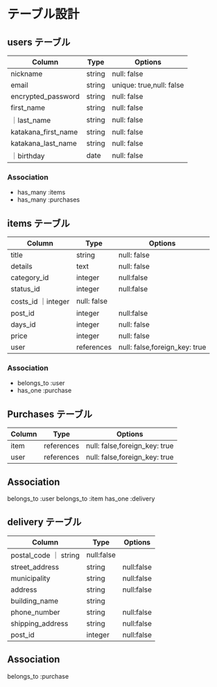 # テーブル設計

## users テーブル

| Column   | Type   | Options     |
| -------- | ------ | ----------- |
| nickname     | string | null: false   |
| email        | string | unique: true,null: false |
| encrypted_password | string | null: false   |
|first_name  | string | null: false  |
｜last_name  | string | null: false  |
| katakana_first_name     | string | null: false   |
| katakana_last_name     | string | null: false   |
｜birthday | date | null: false   |




### Association

- has_many :items
- has_many :purchases
  

## items テーブル

| Column | Type   | Options     |
| ------ | ------ | ----------- |
| title         | string | null: false |
| details      | text | null: false|
|category_id       | integer| null:false
|status_id        | integer   |null:false |
|costs_id        ｜integer| null: false  |
|post_id          | integer| null:false|
|days_id          | integer | null: false|
| price          | integer | null: false
| user       | references  |  null: false,foreign_key: true|

### Association

- belongs_to :user
- has_one :purchase
  

## Purchases テーブル

| Column | Type   | Options     |
| ------ | ------ | ----------- |
| item  | references |  null: false,foreign_key: true |
| user| references |  null: false,foreign_key: true |



  ## Association

  belongs_to :user
  belongs_to :item
  has_one :delivery

  ## delivery テーブル


| Column | Type   | Options     |
| ------ | ------ | ----------- |
|postal_code     ｜ string | null:false|
|street_address  | string | null:false|
|municipality    | string | null:false|
|address         |string | null:false|
|building_name   | string | |
|phone_number    | string | null:false|
|shipping_address | string | null:false|
|post_id          | integer| null:false|

## Association

  belongs_to :purchase